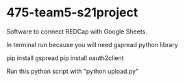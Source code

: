 # 475-team5-s21project
Software to connect REDCap with Google Sheets.

In terminal run because you will need gspread python library 

pip install gspread
pip install oauth2client

Run this python script with "python upload.py"


